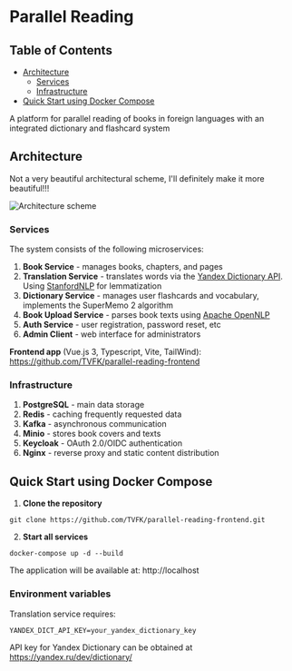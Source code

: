 # Parallel Reading

## Table of Contents
- [Architecture](#architecture)
    - [Services](#services)
    - [Infrastructure](#infrastructure)
- [Quick Start using Docker Compose](#quick-start-using-docker-compose)

A platform for parallel reading of books in foreign languages with an integrated dictionary and flashcard system

## Architecture

Not a very beautiful architectural scheme, I'll definitely make it more beautiful!!!

![Architecture scheme](https://github.com/user-attachments/assets/4820e342-1d32-4d19-8632-5ee481d9a0c6)

### Services

The system consists of the following microservices:

1) **Book Service** - manages books, chapters, and pages
2) **Translation Service** - translates words via the  [Yandex Dictionary API](https://yandex.ru/dev/dictionary/). Using [StanfordNLP](https://nlp.stanford.edu/) for lemmatization
3) **Dictionary Service** - manages user flashcards and vocabulary, implements the SuperMemo 2 algorithm
4) **Book Upload Service** - parses book texts using [Apache OpenNLP](https://opennlp.apache.org/)
5) **Auth Service** - user registration, password reset, etc
6) **Admin Client** - web interface for administrators

**Frontend app** (Vue.js 3, Typescript, Vite, TailWind): https://github.com/TVFK/parallel-reading-frontend

### Infrastructure 

1) **PostgreSQL** - main data storage
2) **Redis** - caching frequently requested data
3) **Kafka** - asynchronous communication
4) **Minio** - stores book covers and texts
5) **Keycloak** - OAuth 2.0/OIDC authentication
6) **Nginx** - reverse proxy and static content distribution

## Quick Start using Docker Compose

1. **Clone the repository**

```shell
git clone https://github.com/TVFK/parallel-reading-frontend.git
```

2. **Start all services**

```shell
docker-compose up -d --build
```
The application will be available at: http://localhost

### Environment variables

Translation service requires:
```env
YANDEX_DICT_API_KEY=your_yandex_dictionary_key
```
API key for Yandex Dictionary can be obtained at https://yandex.ru/dev/dictionary/